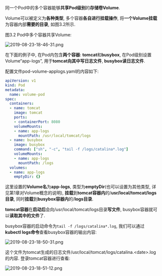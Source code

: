 
<!-- @import "[TOC]" {cmd="toc" depthFrom=1 depthTo=6 orderedList=false} -->

<!-- code_chunk_output -->



<!-- /code_chunk_output -->

同一个Pod中的多个容器能够**共享Pod级别**的**存储卷Volume**. 

Volume可以被定义为**各种类型**, 多个容器**各自进行挂载操作**, 将**一个Volume挂载**为容器内部**需要的目录**, 如图3.2所示. 

图3.2 Pod中多个容器共享Volume:

![2019-08-23-18-46-31.png](./images/2019-08-23-18-46-31.png)

在下面的例子中, 在Pod内包含**两个容器**: **tomcat**和**busybox**, 在Pod级别设置Volume“app\-logs”, 用于**tomcat向其中写日志文件**, **busybox读日志文件**. 

配置文件pod\-volume\-applogs.yaml的内容如下: 

```yaml
apiVersion: v1
kind: Pod
metadata:
  name: volume-pod
spec:
  containers:
  - name: tomcat
    image: tomcat
    ports:
    - containerPort: 8080
    volumeMounts:
    - name: app-logs
      mountPath: /usr/local/tomcat/logs
  - name: busybox
    image: busybox
    command: ["sh", "-c", "tail -f /logs/catalina*.log"]
    volumeMounts:
    - name: app-logs
      mountPath: /logs
  volumes:
  - name: app-logs
    emptyDir: {}
```

这里设置的**Volume名**为**app\-logs**, 类型为**emptyDir**(也可以设置为其他类型, 详见第1章对Volume概念的说明), **挂载**到**tomcat容器内**的/**usr/local/tomcat/logs目录**, 同时**挂载**到**busybox容器内**的/**logs目录**. 

**tomcat容器**在**启动后**会向/usr/local/tomcat/logs目录**写文件**, busybox容器就可以**读取其中的文件**了. 

busybox容器的启动命令为`tail -f /logs/catalina*.log`, 我们可以通过**kubectl logs命令**查看busybox容器的输出内容: 

![2019-08-23-18-50-31.png](./images/2019-08-23-18-50-31.png)

这个文件为tomcat生成的日志文件/usr/local/tomcat/logs/catalina.\<date\>.log的内容. 登录tomcat容器进行查看: 

![2019-08-23-18-51-12.png](./images/2019-08-23-18-51-12.png)